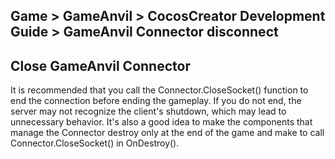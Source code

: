 ## Game > GameAnvil > CocosCreator Development Guide > GameAnvil Connector disconnect

## Close GameAnvil Connector

It is recommended that you call the Connector.CloseSocket() function to end the connection before ending the gameplay. If you do not end, the server may not recognize the client's shutdown, which may lead to unnecessary behavior. It's also a good idea to make the components that manage the Connector destroy only at the end of the game and make to call Connector.CloseSocket() in OnDestroy(). 

